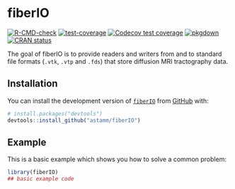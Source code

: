 
<!-- README.md is generated from README.Rmd. Please edit that file -->

# fiberIO

<!-- badges: start -->

[![R-CMD-check](https://github.com/astamm/fiberIO/workflows/R-CMD-check/badge.svg)](https://github.com/astamm/fiberIO/actions)
[![test-coverage](https://github.com/astamm/fiberIO/workflows/test-coverage/badge.svg)](https://github.com/astamm/fiberIO/actions)
[![Codecov test
coverage](https://codecov.io/gh/astamm/fiberIO/branch/master/graph/badge.svg)](https://app.codecov.io/gh/astamm/fiberIO?branch=master)
[![pkgdown](https://github.com/astamm/fiberIO/workflows/pkgdown/badge.svg)](https://github.com/astamm/fiberIO/actions)
[![CRAN
status](https://www.r-pkg.org/badges/version/fiberIO)](https://CRAN.R-project.org/package=fiberIO)
<!-- badges: end -->

The goal of fiberIO is to provide readers and writers from and to
standard file formats (`.vtk`, `.vtp` and `.fds`) that store diffusion
MRI tractography data.

## Installation

You can install the development version of
[`fiberIO`](https://astamm.github.io/fiberIO/) from
[GitHub](https://github.com/) with:

``` r
# install.packages("devtools")
devtools::install_github("astamm/fiberIO")
```

## Example

This is a basic example which shows you how to solve a common problem:

``` r
library(fiberIO)
## basic example code
```
